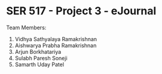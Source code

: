 # SER 517 - Project 3 - eJournal

Team Members:
1. Vidhya Sathyalaya Ramakrishnan
2. Aishwarya Prabha Ramakrishnan
3. Arjun Borkhatariya
4. Sulabh Paresh Soneji
5. Samarth Uday Patel